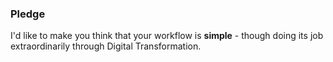 ### Pledge

I'd like to make you think that your workflow is **simple** - though doing its job extraordinarily through Digital Transformation.
